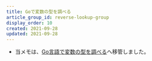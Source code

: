 ```yaml
---
title: Goで変数の型を調べる
article_group_id: reverse-lookup-group
display_order: 10
created: 2021-09-28
updated: 2021-09-28
---
```

- 当メモは、[Go言語で変数の型を調べる](https://thinktwice.tech/it/go/check_the_type_of_a_variable/)へ移管しました。